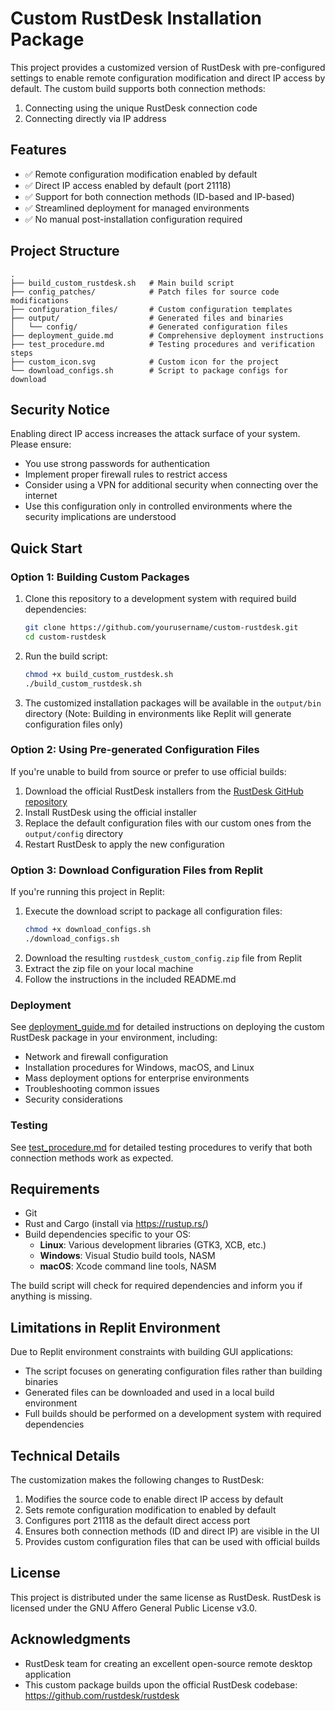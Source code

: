 # Custom RustDesk Installation Package

This project provides a customized version of RustDesk with pre-configured settings to enable remote configuration modification and direct IP access by default. The custom build supports both connection methods:

1. Connecting using the unique RustDesk connection code
2. Connecting directly via IP address

## Features

- ✅ Remote configuration modification enabled by default
- ✅ Direct IP access enabled by default (port 21118)
- ✅ Support for both connection methods (ID-based and IP-based)
- ✅ Streamlined deployment for managed environments
- ✅ No manual post-installation configuration required

## Project Structure

```
.
├── build_custom_rustdesk.sh   # Main build script
├── config_patches/            # Patch files for source code modifications
├── configuration_files/       # Custom configuration templates
├── output/                    # Generated files and binaries
│   └── config/                # Generated configuration files
├── deployment_guide.md        # Comprehensive deployment instructions
├── test_procedure.md          # Testing procedures and verification steps
├── custom_icon.svg            # Custom icon for the project
└── download_configs.sh        # Script to package configs for download
```

## Security Notice

Enabling direct IP access increases the attack surface of your system. Please ensure:

- You use strong passwords for authentication
- Implement proper firewall rules to restrict access
- Consider using a VPN for additional security when connecting over the internet
- Use this configuration only in controlled environments where the security implications are understood

## Quick Start

### Option 1: Building Custom Packages

1. Clone this repository to a development system with required build dependencies:
   ```bash
   git clone https://github.com/yourusername/custom-rustdesk.git
   cd custom-rustdesk
   ```

2. Run the build script:
   ```bash
   chmod +x build_custom_rustdesk.sh
   ./build_custom_rustdesk.sh
   ```

3. The customized installation packages will be available in the `output/bin` directory
   (Note: Building in environments like Replit will generate configuration files only)

### Option 2: Using Pre-generated Configuration Files

If you're unable to build from source or prefer to use official builds:

1. Download the official RustDesk installers from the [RustDesk GitHub repository](https://github.com/rustdesk/rustdesk/releases)
2. Install RustDesk using the official installer
3. Replace the default configuration files with our custom ones from the `output/config` directory
4. Restart RustDesk to apply the new configuration

### Option 3: Download Configuration Files from Replit

If you're running this project in Replit:

1. Execute the download script to package all configuration files:
   ```bash
   chmod +x download_configs.sh
   ./download_configs.sh
   ```
2. Download the resulting `rustdesk_custom_config.zip` file from Replit
3. Extract the zip file on your local machine
4. Follow the instructions in the included README.md

### Deployment

See [deployment_guide.md](deployment_guide.md) for detailed instructions on deploying the custom RustDesk package in your environment, including:

- Network and firewall configuration
- Installation procedures for Windows, macOS, and Linux
- Mass deployment options for enterprise environments
- Troubleshooting common issues
- Security considerations

### Testing

See [test_procedure.md](test_procedure.md) for detailed testing procedures to verify that both connection methods work as expected.

## Requirements

- Git
- Rust and Cargo (install via https://rustup.rs/)
- Build dependencies specific to your OS:
  - **Linux**: Various development libraries (GTK3, XCB, etc.)
  - **Windows**: Visual Studio build tools, NASM
  - **macOS**: Xcode command line tools, NASM

The build script will check for required dependencies and inform you if anything is missing.

## Limitations in Replit Environment

Due to Replit environment constraints with building GUI applications:

- The script focuses on generating configuration files rather than building binaries
- Generated files can be downloaded and used in a local build environment
- Full builds should be performed on a development system with required dependencies

## Technical Details

The customization makes the following changes to RustDesk:

1. Modifies the source code to enable direct IP access by default
2. Sets remote configuration modification to enabled by default
3. Configures port 21118 as the default direct access port
4. Ensures both connection methods (ID and direct IP) are visible in the UI
5. Provides custom configuration files that can be used with official builds

## License

This project is distributed under the same license as RustDesk. RustDesk is licensed under the GNU Affero General Public License v3.0.

## Acknowledgments

- RustDesk team for creating an excellent open-source remote desktop application
- This custom package builds upon the official RustDesk codebase: https://github.com/rustdesk/rustdesk
